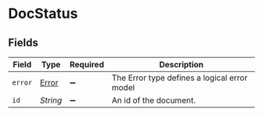 # DocStatus


## Fields

| Field                                        | Type                                         | Required                                     | Description                                  |
| -------------------------------------------- | -------------------------------------------- | -------------------------------------------- | -------------------------------------------- |
| `error`                                      | [Error](../../models/shared/Error.md)        | :heavy_minus_sign:                           | The Error type defines a logical error model |
| `id`                                         | *String*                                     | :heavy_minus_sign:                           | An id of the document.                       |